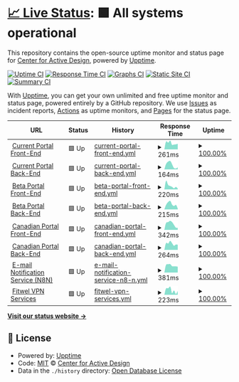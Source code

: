 # [📈 Live Status](https://statuspage.fitwel.org): <!--live status--> **🟩 All systems operational**

This repository contains the open-source uptime monitor and status page for [Center for Active Design](https://app.fitwel.org), powered by [Upptime](https://github.com/upptime/upptime).

[![Uptime CI](https://github.com/c4ad/upptime-tool/workflows/Uptime%20CI/badge.svg)](https://github.com/c4ad/upptime-tool/actions?query=workflow%3A%22Uptime+CI%22)
[![Response Time CI](https://github.com/c4ad/upptime-tool/workflows/Response%20Time%20CI/badge.svg)](https://github.com/c4ad/upptime-tool/actions?query=workflow%3A%22Response+Time+CI%22)
[![Graphs CI](https://github.com/c4ad/upptime-tool/workflows/Graphs%20CI/badge.svg)](https://github.com/c4ad/upptime-tool/actions?query=workflow%3A%22Graphs+CI%22)
[![Static Site CI](https://github.com/c4ad/upptime-tool/workflows/Static%20Site%20CI/badge.svg)](https://github.com/c4ad/upptime-tool/actions?query=workflow%3A%22Static+Site+CI%22)
[![Summary CI](https://github.com/c4ad/upptime-tool/workflows/Summary%20CI/badge.svg)](https://github.com/c4ad/upptime-tool/actions?query=workflow%3A%22Summary+CI%22)

With [Upptime](https://upptime.js.org), you can get your own unlimited and free uptime monitor and status page, powered entirely by a GitHub repository. We use [Issues](https://github.com/c4ad/upptime-tool/issues) as incident reports, [Actions](https://github.com/c4ad/upptime-tool/actions) as uptime monitors, and [Pages](https://statuspage.fitwel.org) for the status page.

<!--start: status pages-->
<!-- This summary is generated by Upptime (https://github.com/upptime/upptime) -->
<!-- Do not edit this manually, your changes will be overwritten -->
<!-- prettier-ignore -->
| URL | Status | History | Response Time | Uptime |
| --- | ------ | ------- | ------------- | ------ |
| <img alt="" src="https://icons.duckduckgo.com/ip3/app.fitwel.org.ico" height="13"> [Current Portal Front-End](https://app.fitwel.org) | 🟩 Up | [current-portal-front-end.yml](https://github.com/c4ad/uptime-tool/commits/HEAD/history/current-portal-front-end.yml) | <details><summary><img alt="Response time graph" src="./graphs/current-portal-front-end/response-time-week.png" height="20"> 261ms</summary><br><a href="https://statuspage.fitwel.org/history/current-portal-front-end"><img alt="Response time 272" src="https://img.shields.io/endpoint?url=https%3A%2F%2Fraw.githubusercontent.com%2Fc4ad%2Fuptime-tool%2FHEAD%2Fapi%2Fcurrent-portal-front-end%2Fresponse-time.json"></a><br><a href="https://statuspage.fitwel.org/history/current-portal-front-end"><img alt="24-hour response time 250" src="https://img.shields.io/endpoint?url=https%3A%2F%2Fraw.githubusercontent.com%2Fc4ad%2Fuptime-tool%2FHEAD%2Fapi%2Fcurrent-portal-front-end%2Fresponse-time-day.json"></a><br><a href="https://statuspage.fitwel.org/history/current-portal-front-end"><img alt="7-day response time 261" src="https://img.shields.io/endpoint?url=https%3A%2F%2Fraw.githubusercontent.com%2Fc4ad%2Fuptime-tool%2FHEAD%2Fapi%2Fcurrent-portal-front-end%2Fresponse-time-week.json"></a><br><a href="https://statuspage.fitwel.org/history/current-portal-front-end"><img alt="30-day response time 270" src="https://img.shields.io/endpoint?url=https%3A%2F%2Fraw.githubusercontent.com%2Fc4ad%2Fuptime-tool%2FHEAD%2Fapi%2Fcurrent-portal-front-end%2Fresponse-time-month.json"></a><br><a href="https://statuspage.fitwel.org/history/current-portal-front-end"><img alt="1-year response time 272" src="https://img.shields.io/endpoint?url=https%3A%2F%2Fraw.githubusercontent.com%2Fc4ad%2Fuptime-tool%2FHEAD%2Fapi%2Fcurrent-portal-front-end%2Fresponse-time-year.json"></a></details> | <details><summary><a href="https://statuspage.fitwel.org/history/current-portal-front-end">100.00%</a></summary><a href="https://statuspage.fitwel.org/history/current-portal-front-end"><img alt="All-time uptime 100.00%" src="https://img.shields.io/endpoint?url=https%3A%2F%2Fraw.githubusercontent.com%2Fc4ad%2Fuptime-tool%2FHEAD%2Fapi%2Fcurrent-portal-front-end%2Fuptime.json"></a><br><a href="https://statuspage.fitwel.org/history/current-portal-front-end"><img alt="24-hour uptime 100.00%" src="https://img.shields.io/endpoint?url=https%3A%2F%2Fraw.githubusercontent.com%2Fc4ad%2Fuptime-tool%2FHEAD%2Fapi%2Fcurrent-portal-front-end%2Fuptime-day.json"></a><br><a href="https://statuspage.fitwel.org/history/current-portal-front-end"><img alt="7-day uptime 100.00%" src="https://img.shields.io/endpoint?url=https%3A%2F%2Fraw.githubusercontent.com%2Fc4ad%2Fuptime-tool%2FHEAD%2Fapi%2Fcurrent-portal-front-end%2Fuptime-week.json"></a><br><a href="https://statuspage.fitwel.org/history/current-portal-front-end"><img alt="30-day uptime 100.00%" src="https://img.shields.io/endpoint?url=https%3A%2F%2Fraw.githubusercontent.com%2Fc4ad%2Fuptime-tool%2FHEAD%2Fapi%2Fcurrent-portal-front-end%2Fuptime-month.json"></a><br><a href="https://statuspage.fitwel.org/history/current-portal-front-end"><img alt="1-year uptime 100.00%" src="https://img.shields.io/endpoint?url=https%3A%2F%2Fraw.githubusercontent.com%2Fc4ad%2Fuptime-tool%2FHEAD%2Fapi%2Fcurrent-portal-front-end%2Fuptime-year.json"></a></details>
| <img alt="" src="https://icons.duckduckgo.com/ip3/api.fitwel.org.ico" height="13"> [Current Portal Back-End](https://api.fitwel.org/health) | 🟩 Up | [current-portal-back-end.yml](https://github.com/c4ad/uptime-tool/commits/HEAD/history/current-portal-back-end.yml) | <details><summary><img alt="Response time graph" src="./graphs/current-portal-back-end/response-time-week.png" height="20"> 164ms</summary><br><a href="https://statuspage.fitwel.org/history/current-portal-back-end"><img alt="Response time 221" src="https://img.shields.io/endpoint?url=https%3A%2F%2Fraw.githubusercontent.com%2Fc4ad%2Fuptime-tool%2FHEAD%2Fapi%2Fcurrent-portal-back-end%2Fresponse-time.json"></a><br><a href="https://statuspage.fitwel.org/history/current-portal-back-end"><img alt="24-hour response time 161" src="https://img.shields.io/endpoint?url=https%3A%2F%2Fraw.githubusercontent.com%2Fc4ad%2Fuptime-tool%2FHEAD%2Fapi%2Fcurrent-portal-back-end%2Fresponse-time-day.json"></a><br><a href="https://statuspage.fitwel.org/history/current-portal-back-end"><img alt="7-day response time 164" src="https://img.shields.io/endpoint?url=https%3A%2F%2Fraw.githubusercontent.com%2Fc4ad%2Fuptime-tool%2FHEAD%2Fapi%2Fcurrent-portal-back-end%2Fresponse-time-week.json"></a><br><a href="https://statuspage.fitwel.org/history/current-portal-back-end"><img alt="30-day response time 212" src="https://img.shields.io/endpoint?url=https%3A%2F%2Fraw.githubusercontent.com%2Fc4ad%2Fuptime-tool%2FHEAD%2Fapi%2Fcurrent-portal-back-end%2Fresponse-time-month.json"></a><br><a href="https://statuspage.fitwel.org/history/current-portal-back-end"><img alt="1-year response time 221" src="https://img.shields.io/endpoint?url=https%3A%2F%2Fraw.githubusercontent.com%2Fc4ad%2Fuptime-tool%2FHEAD%2Fapi%2Fcurrent-portal-back-end%2Fresponse-time-year.json"></a></details> | <details><summary><a href="https://statuspage.fitwel.org/history/current-portal-back-end">100.00%</a></summary><a href="https://statuspage.fitwel.org/history/current-portal-back-end"><img alt="All-time uptime 100.00%" src="https://img.shields.io/endpoint?url=https%3A%2F%2Fraw.githubusercontent.com%2Fc4ad%2Fuptime-tool%2FHEAD%2Fapi%2Fcurrent-portal-back-end%2Fuptime.json"></a><br><a href="https://statuspage.fitwel.org/history/current-portal-back-end"><img alt="24-hour uptime 100.00%" src="https://img.shields.io/endpoint?url=https%3A%2F%2Fraw.githubusercontent.com%2Fc4ad%2Fuptime-tool%2FHEAD%2Fapi%2Fcurrent-portal-back-end%2Fuptime-day.json"></a><br><a href="https://statuspage.fitwel.org/history/current-portal-back-end"><img alt="7-day uptime 100.00%" src="https://img.shields.io/endpoint?url=https%3A%2F%2Fraw.githubusercontent.com%2Fc4ad%2Fuptime-tool%2FHEAD%2Fapi%2Fcurrent-portal-back-end%2Fuptime-week.json"></a><br><a href="https://statuspage.fitwel.org/history/current-portal-back-end"><img alt="30-day uptime 100.00%" src="https://img.shields.io/endpoint?url=https%3A%2F%2Fraw.githubusercontent.com%2Fc4ad%2Fuptime-tool%2FHEAD%2Fapi%2Fcurrent-portal-back-end%2Fuptime-month.json"></a><br><a href="https://statuspage.fitwel.org/history/current-portal-back-end"><img alt="1-year uptime 100.00%" src="https://img.shields.io/endpoint?url=https%3A%2F%2Fraw.githubusercontent.com%2Fc4ad%2Fuptime-tool%2FHEAD%2Fapi%2Fcurrent-portal-back-end%2Fuptime-year.json"></a></details>
| <img alt="" src="https://icons.duckduckgo.com/ip3/beta.fitwel.org.ico" height="13"> [Beta Portal Front-End](https://beta.fitwel.org) | 🟩 Up | [beta-portal-front-end.yml](https://github.com/c4ad/uptime-tool/commits/HEAD/history/beta-portal-front-end.yml) | <details><summary><img alt="Response time graph" src="./graphs/beta-portal-front-end/response-time-week.png" height="20"> 220ms</summary><br><a href="https://statuspage.fitwel.org/history/beta-portal-front-end"><img alt="Response time 290" src="https://img.shields.io/endpoint?url=https%3A%2F%2Fraw.githubusercontent.com%2Fc4ad%2Fuptime-tool%2FHEAD%2Fapi%2Fbeta-portal-front-end%2Fresponse-time.json"></a><br><a href="https://statuspage.fitwel.org/history/beta-portal-front-end"><img alt="24-hour response time 112" src="https://img.shields.io/endpoint?url=https%3A%2F%2Fraw.githubusercontent.com%2Fc4ad%2Fuptime-tool%2FHEAD%2Fapi%2Fbeta-portal-front-end%2Fresponse-time-day.json"></a><br><a href="https://statuspage.fitwel.org/history/beta-portal-front-end"><img alt="7-day response time 220" src="https://img.shields.io/endpoint?url=https%3A%2F%2Fraw.githubusercontent.com%2Fc4ad%2Fuptime-tool%2FHEAD%2Fapi%2Fbeta-portal-front-end%2Fresponse-time-week.json"></a><br><a href="https://statuspage.fitwel.org/history/beta-portal-front-end"><img alt="30-day response time 298" src="https://img.shields.io/endpoint?url=https%3A%2F%2Fraw.githubusercontent.com%2Fc4ad%2Fuptime-tool%2FHEAD%2Fapi%2Fbeta-portal-front-end%2Fresponse-time-month.json"></a><br><a href="https://statuspage.fitwel.org/history/beta-portal-front-end"><img alt="1-year response time 290" src="https://img.shields.io/endpoint?url=https%3A%2F%2Fraw.githubusercontent.com%2Fc4ad%2Fuptime-tool%2FHEAD%2Fapi%2Fbeta-portal-front-end%2Fresponse-time-year.json"></a></details> | <details><summary><a href="https://statuspage.fitwel.org/history/beta-portal-front-end">100.00%</a></summary><a href="https://statuspage.fitwel.org/history/beta-portal-front-end"><img alt="All-time uptime 100.00%" src="https://img.shields.io/endpoint?url=https%3A%2F%2Fraw.githubusercontent.com%2Fc4ad%2Fuptime-tool%2FHEAD%2Fapi%2Fbeta-portal-front-end%2Fuptime.json"></a><br><a href="https://statuspage.fitwel.org/history/beta-portal-front-end"><img alt="24-hour uptime 100.00%" src="https://img.shields.io/endpoint?url=https%3A%2F%2Fraw.githubusercontent.com%2Fc4ad%2Fuptime-tool%2FHEAD%2Fapi%2Fbeta-portal-front-end%2Fuptime-day.json"></a><br><a href="https://statuspage.fitwel.org/history/beta-portal-front-end"><img alt="7-day uptime 100.00%" src="https://img.shields.io/endpoint?url=https%3A%2F%2Fraw.githubusercontent.com%2Fc4ad%2Fuptime-tool%2FHEAD%2Fapi%2Fbeta-portal-front-end%2Fuptime-week.json"></a><br><a href="https://statuspage.fitwel.org/history/beta-portal-front-end"><img alt="30-day uptime 100.00%" src="https://img.shields.io/endpoint?url=https%3A%2F%2Fraw.githubusercontent.com%2Fc4ad%2Fuptime-tool%2FHEAD%2Fapi%2Fbeta-portal-front-end%2Fuptime-month.json"></a><br><a href="https://statuspage.fitwel.org/history/beta-portal-front-end"><img alt="1-year uptime 100.00%" src="https://img.shields.io/endpoint?url=https%3A%2F%2Fraw.githubusercontent.com%2Fc4ad%2Fuptime-tool%2FHEAD%2Fapi%2Fbeta-portal-front-end%2Fuptime-year.json"></a></details>
| <img alt="" src="https://icons.duckduckgo.com/ip3/api-beta.fitwel.org.ico" height="13"> [Beta Portal Back-End](https://api-beta.fitwel.org/health) | 🟩 Up | [beta-portal-back-end.yml](https://github.com/c4ad/uptime-tool/commits/HEAD/history/beta-portal-back-end.yml) | <details><summary><img alt="Response time graph" src="./graphs/beta-portal-back-end/response-time-week.png" height="20"> 215ms</summary><br><a href="https://statuspage.fitwel.org/history/beta-portal-back-end"><img alt="Response time 197" src="https://img.shields.io/endpoint?url=https%3A%2F%2Fraw.githubusercontent.com%2Fc4ad%2Fuptime-tool%2FHEAD%2Fapi%2Fbeta-portal-back-end%2Fresponse-time.json"></a><br><a href="https://statuspage.fitwel.org/history/beta-portal-back-end"><img alt="24-hour response time 213" src="https://img.shields.io/endpoint?url=https%3A%2F%2Fraw.githubusercontent.com%2Fc4ad%2Fuptime-tool%2FHEAD%2Fapi%2Fbeta-portal-back-end%2Fresponse-time-day.json"></a><br><a href="https://statuspage.fitwel.org/history/beta-portal-back-end"><img alt="7-day response time 215" src="https://img.shields.io/endpoint?url=https%3A%2F%2Fraw.githubusercontent.com%2Fc4ad%2Fuptime-tool%2FHEAD%2Fapi%2Fbeta-portal-back-end%2Fresponse-time-week.json"></a><br><a href="https://statuspage.fitwel.org/history/beta-portal-back-end"><img alt="30-day response time 213" src="https://img.shields.io/endpoint?url=https%3A%2F%2Fraw.githubusercontent.com%2Fc4ad%2Fuptime-tool%2FHEAD%2Fapi%2Fbeta-portal-back-end%2Fresponse-time-month.json"></a><br><a href="https://statuspage.fitwel.org/history/beta-portal-back-end"><img alt="1-year response time 197" src="https://img.shields.io/endpoint?url=https%3A%2F%2Fraw.githubusercontent.com%2Fc4ad%2Fuptime-tool%2FHEAD%2Fapi%2Fbeta-portal-back-end%2Fresponse-time-year.json"></a></details> | <details><summary><a href="https://statuspage.fitwel.org/history/beta-portal-back-end">100.00%</a></summary><a href="https://statuspage.fitwel.org/history/beta-portal-back-end"><img alt="All-time uptime 100.00%" src="https://img.shields.io/endpoint?url=https%3A%2F%2Fraw.githubusercontent.com%2Fc4ad%2Fuptime-tool%2FHEAD%2Fapi%2Fbeta-portal-back-end%2Fuptime.json"></a><br><a href="https://statuspage.fitwel.org/history/beta-portal-back-end"><img alt="24-hour uptime 100.00%" src="https://img.shields.io/endpoint?url=https%3A%2F%2Fraw.githubusercontent.com%2Fc4ad%2Fuptime-tool%2FHEAD%2Fapi%2Fbeta-portal-back-end%2Fuptime-day.json"></a><br><a href="https://statuspage.fitwel.org/history/beta-portal-back-end"><img alt="7-day uptime 100.00%" src="https://img.shields.io/endpoint?url=https%3A%2F%2Fraw.githubusercontent.com%2Fc4ad%2Fuptime-tool%2FHEAD%2Fapi%2Fbeta-portal-back-end%2Fuptime-week.json"></a><br><a href="https://statuspage.fitwel.org/history/beta-portal-back-end"><img alt="30-day uptime 100.00%" src="https://img.shields.io/endpoint?url=https%3A%2F%2Fraw.githubusercontent.com%2Fc4ad%2Fuptime-tool%2FHEAD%2Fapi%2Fbeta-portal-back-end%2Fuptime-month.json"></a><br><a href="https://statuspage.fitwel.org/history/beta-portal-back-end"><img alt="1-year uptime 100.00%" src="https://img.shields.io/endpoint?url=https%3A%2F%2Fraw.githubusercontent.com%2Fc4ad%2Fuptime-tool%2FHEAD%2Fapi%2Fbeta-portal-back-end%2Fuptime-year.json"></a></details>
| <img alt="" src="https://icons.duckduckgo.com/ip3/app.ca.fitwel.org.ico" height="13"> [Canadian Portal Front-End](https://app.ca.fitwel.org) | 🟩 Up | [canadian-portal-front-end.yml](https://github.com/c4ad/uptime-tool/commits/HEAD/history/canadian-portal-front-end.yml) | <details><summary><img alt="Response time graph" src="./graphs/canadian-portal-front-end/response-time-week.png" height="20"> 342ms</summary><br><a href="https://statuspage.fitwel.org/history/canadian-portal-front-end"><img alt="Response time 369" src="https://img.shields.io/endpoint?url=https%3A%2F%2Fraw.githubusercontent.com%2Fc4ad%2Fuptime-tool%2FHEAD%2Fapi%2Fcanadian-portal-front-end%2Fresponse-time.json"></a><br><a href="https://statuspage.fitwel.org/history/canadian-portal-front-end"><img alt="24-hour response time 163" src="https://img.shields.io/endpoint?url=https%3A%2F%2Fraw.githubusercontent.com%2Fc4ad%2Fuptime-tool%2FHEAD%2Fapi%2Fcanadian-portal-front-end%2Fresponse-time-day.json"></a><br><a href="https://statuspage.fitwel.org/history/canadian-portal-front-end"><img alt="7-day response time 342" src="https://img.shields.io/endpoint?url=https%3A%2F%2Fraw.githubusercontent.com%2Fc4ad%2Fuptime-tool%2FHEAD%2Fapi%2Fcanadian-portal-front-end%2Fresponse-time-week.json"></a><br><a href="https://statuspage.fitwel.org/history/canadian-portal-front-end"><img alt="30-day response time 373" src="https://img.shields.io/endpoint?url=https%3A%2F%2Fraw.githubusercontent.com%2Fc4ad%2Fuptime-tool%2FHEAD%2Fapi%2Fcanadian-portal-front-end%2Fresponse-time-month.json"></a><br><a href="https://statuspage.fitwel.org/history/canadian-portal-front-end"><img alt="1-year response time 369" src="https://img.shields.io/endpoint?url=https%3A%2F%2Fraw.githubusercontent.com%2Fc4ad%2Fuptime-tool%2FHEAD%2Fapi%2Fcanadian-portal-front-end%2Fresponse-time-year.json"></a></details> | <details><summary><a href="https://statuspage.fitwel.org/history/canadian-portal-front-end">100.00%</a></summary><a href="https://statuspage.fitwel.org/history/canadian-portal-front-end"><img alt="All-time uptime 100.00%" src="https://img.shields.io/endpoint?url=https%3A%2F%2Fraw.githubusercontent.com%2Fc4ad%2Fuptime-tool%2FHEAD%2Fapi%2Fcanadian-portal-front-end%2Fuptime.json"></a><br><a href="https://statuspage.fitwel.org/history/canadian-portal-front-end"><img alt="24-hour uptime 100.00%" src="https://img.shields.io/endpoint?url=https%3A%2F%2Fraw.githubusercontent.com%2Fc4ad%2Fuptime-tool%2FHEAD%2Fapi%2Fcanadian-portal-front-end%2Fuptime-day.json"></a><br><a href="https://statuspage.fitwel.org/history/canadian-portal-front-end"><img alt="7-day uptime 100.00%" src="https://img.shields.io/endpoint?url=https%3A%2F%2Fraw.githubusercontent.com%2Fc4ad%2Fuptime-tool%2FHEAD%2Fapi%2Fcanadian-portal-front-end%2Fuptime-week.json"></a><br><a href="https://statuspage.fitwel.org/history/canadian-portal-front-end"><img alt="30-day uptime 100.00%" src="https://img.shields.io/endpoint?url=https%3A%2F%2Fraw.githubusercontent.com%2Fc4ad%2Fuptime-tool%2FHEAD%2Fapi%2Fcanadian-portal-front-end%2Fuptime-month.json"></a><br><a href="https://statuspage.fitwel.org/history/canadian-portal-front-end"><img alt="1-year uptime 100.00%" src="https://img.shields.io/endpoint?url=https%3A%2F%2Fraw.githubusercontent.com%2Fc4ad%2Fuptime-tool%2FHEAD%2Fapi%2Fcanadian-portal-front-end%2Fuptime-year.json"></a></details>
| <img alt="" src="https://icons.duckduckgo.com/ip3/api.ca.fitwel.org.ico" height="13"> [Canadian Portal Back-End](https://api.ca.fitwel.org/health) | 🟩 Up | [canadian-portal-back-end.yml](https://github.com/c4ad/uptime-tool/commits/HEAD/history/canadian-portal-back-end.yml) | <details><summary><img alt="Response time graph" src="./graphs/canadian-portal-back-end/response-time-week.png" height="20"> 264ms</summary><br><a href="https://statuspage.fitwel.org/history/canadian-portal-back-end"><img alt="Response time 236" src="https://img.shields.io/endpoint?url=https%3A%2F%2Fraw.githubusercontent.com%2Fc4ad%2Fuptime-tool%2FHEAD%2Fapi%2Fcanadian-portal-back-end%2Fresponse-time.json"></a><br><a href="https://statuspage.fitwel.org/history/canadian-portal-back-end"><img alt="24-hour response time 228" src="https://img.shields.io/endpoint?url=https%3A%2F%2Fraw.githubusercontent.com%2Fc4ad%2Fuptime-tool%2FHEAD%2Fapi%2Fcanadian-portal-back-end%2Fresponse-time-day.json"></a><br><a href="https://statuspage.fitwel.org/history/canadian-portal-back-end"><img alt="7-day response time 264" src="https://img.shields.io/endpoint?url=https%3A%2F%2Fraw.githubusercontent.com%2Fc4ad%2Fuptime-tool%2FHEAD%2Fapi%2Fcanadian-portal-back-end%2Fresponse-time-week.json"></a><br><a href="https://statuspage.fitwel.org/history/canadian-portal-back-end"><img alt="30-day response time 236" src="https://img.shields.io/endpoint?url=https%3A%2F%2Fraw.githubusercontent.com%2Fc4ad%2Fuptime-tool%2FHEAD%2Fapi%2Fcanadian-portal-back-end%2Fresponse-time-month.json"></a><br><a href="https://statuspage.fitwel.org/history/canadian-portal-back-end"><img alt="1-year response time 236" src="https://img.shields.io/endpoint?url=https%3A%2F%2Fraw.githubusercontent.com%2Fc4ad%2Fuptime-tool%2FHEAD%2Fapi%2Fcanadian-portal-back-end%2Fresponse-time-year.json"></a></details> | <details><summary><a href="https://statuspage.fitwel.org/history/canadian-portal-back-end">100.00%</a></summary><a href="https://statuspage.fitwel.org/history/canadian-portal-back-end"><img alt="All-time uptime 100.00%" src="https://img.shields.io/endpoint?url=https%3A%2F%2Fraw.githubusercontent.com%2Fc4ad%2Fuptime-tool%2FHEAD%2Fapi%2Fcanadian-portal-back-end%2Fuptime.json"></a><br><a href="https://statuspage.fitwel.org/history/canadian-portal-back-end"><img alt="24-hour uptime 100.00%" src="https://img.shields.io/endpoint?url=https%3A%2F%2Fraw.githubusercontent.com%2Fc4ad%2Fuptime-tool%2FHEAD%2Fapi%2Fcanadian-portal-back-end%2Fuptime-day.json"></a><br><a href="https://statuspage.fitwel.org/history/canadian-portal-back-end"><img alt="7-day uptime 100.00%" src="https://img.shields.io/endpoint?url=https%3A%2F%2Fraw.githubusercontent.com%2Fc4ad%2Fuptime-tool%2FHEAD%2Fapi%2Fcanadian-portal-back-end%2Fuptime-week.json"></a><br><a href="https://statuspage.fitwel.org/history/canadian-portal-back-end"><img alt="30-day uptime 100.00%" src="https://img.shields.io/endpoint?url=https%3A%2F%2Fraw.githubusercontent.com%2Fc4ad%2Fuptime-tool%2FHEAD%2Fapi%2Fcanadian-portal-back-end%2Fuptime-month.json"></a><br><a href="https://statuspage.fitwel.org/history/canadian-portal-back-end"><img alt="1-year uptime 100.00%" src="https://img.shields.io/endpoint?url=https%3A%2F%2Fraw.githubusercontent.com%2Fc4ad%2Fuptime-tool%2FHEAD%2Fapi%2Fcanadian-portal-back-end%2Fuptime-year.json"></a></details>
| <img alt="" src="https://icons.duckduckgo.com/ip3/adai.app.n8n.cloud.ico" height="13"> [E-mail Notification Service (N8N)](https://adai.app.n8n.cloud) | 🟩 Up | [e-mail-notification-service-n8-n.yml](https://github.com/c4ad/uptime-tool/commits/HEAD/history/e-mail-notification-service-n8-n.yml) | <details><summary><img alt="Response time graph" src="./graphs/e-mail-notification-service-n8-n/response-time-week.png" height="20"> 381ms</summary><br><a href="https://statuspage.fitwel.org/history/e-mail-notification-service-n8-n"><img alt="Response time 2774" src="https://img.shields.io/endpoint?url=https%3A%2F%2Fraw.githubusercontent.com%2Fc4ad%2Fuptime-tool%2FHEAD%2Fapi%2Fe-mail-notification-service-n8-n%2Fresponse-time.json"></a><br><a href="https://statuspage.fitwel.org/history/e-mail-notification-service-n8-n"><img alt="24-hour response time 365" src="https://img.shields.io/endpoint?url=https%3A%2F%2Fraw.githubusercontent.com%2Fc4ad%2Fuptime-tool%2FHEAD%2Fapi%2Fe-mail-notification-service-n8-n%2Fresponse-time-day.json"></a><br><a href="https://statuspage.fitwel.org/history/e-mail-notification-service-n8-n"><img alt="7-day response time 381" src="https://img.shields.io/endpoint?url=https%3A%2F%2Fraw.githubusercontent.com%2Fc4ad%2Fuptime-tool%2FHEAD%2Fapi%2Fe-mail-notification-service-n8-n%2Fresponse-time-week.json"></a><br><a href="https://statuspage.fitwel.org/history/e-mail-notification-service-n8-n"><img alt="30-day response time 3303" src="https://img.shields.io/endpoint?url=https%3A%2F%2Fraw.githubusercontent.com%2Fc4ad%2Fuptime-tool%2FHEAD%2Fapi%2Fe-mail-notification-service-n8-n%2Fresponse-time-month.json"></a><br><a href="https://statuspage.fitwel.org/history/e-mail-notification-service-n8-n"><img alt="1-year response time 2774" src="https://img.shields.io/endpoint?url=https%3A%2F%2Fraw.githubusercontent.com%2Fc4ad%2Fuptime-tool%2FHEAD%2Fapi%2Fe-mail-notification-service-n8-n%2Fresponse-time-year.json"></a></details> | <details><summary><a href="https://statuspage.fitwel.org/history/e-mail-notification-service-n8-n">100.00%</a></summary><a href="https://statuspage.fitwel.org/history/e-mail-notification-service-n8-n"><img alt="All-time uptime 99.90%" src="https://img.shields.io/endpoint?url=https%3A%2F%2Fraw.githubusercontent.com%2Fc4ad%2Fuptime-tool%2FHEAD%2Fapi%2Fe-mail-notification-service-n8-n%2Fuptime.json"></a><br><a href="https://statuspage.fitwel.org/history/e-mail-notification-service-n8-n"><img alt="24-hour uptime 100.00%" src="https://img.shields.io/endpoint?url=https%3A%2F%2Fraw.githubusercontent.com%2Fc4ad%2Fuptime-tool%2FHEAD%2Fapi%2Fe-mail-notification-service-n8-n%2Fuptime-day.json"></a><br><a href="https://statuspage.fitwel.org/history/e-mail-notification-service-n8-n"><img alt="7-day uptime 100.00%" src="https://img.shields.io/endpoint?url=https%3A%2F%2Fraw.githubusercontent.com%2Fc4ad%2Fuptime-tool%2FHEAD%2Fapi%2Fe-mail-notification-service-n8-n%2Fuptime-week.json"></a><br><a href="https://statuspage.fitwel.org/history/e-mail-notification-service-n8-n"><img alt="30-day uptime 99.85%" src="https://img.shields.io/endpoint?url=https%3A%2F%2Fraw.githubusercontent.com%2Fc4ad%2Fuptime-tool%2FHEAD%2Fapi%2Fe-mail-notification-service-n8-n%2Fuptime-month.json"></a><br><a href="https://statuspage.fitwel.org/history/e-mail-notification-service-n8-n"><img alt="1-year uptime 99.90%" src="https://img.shields.io/endpoint?url=https%3A%2F%2Fraw.githubusercontent.com%2Fc4ad%2Fuptime-tool%2FHEAD%2Fapi%2Fe-mail-notification-service-n8-n%2Fuptime-year.json"></a></details>
| <img alt="" src="https://icons.duckduckgo.com/ip3/vpn.fitwel.fitwel.org.ico" height="13"> [Fitwel VPN Services](https://vpn.fitwel.fitwel.org) | 🟩 Up | [fitwel-vpn-services.yml](https://github.com/c4ad/uptime-tool/commits/HEAD/history/fitwel-vpn-services.yml) | <details><summary><img alt="Response time graph" src="./graphs/fitwel-vpn-services/response-time-week.png" height="20"> 223ms</summary><br><a href="https://statuspage.fitwel.org/history/fitwel-vpn-services"><img alt="Response time 270" src="https://img.shields.io/endpoint?url=https%3A%2F%2Fraw.githubusercontent.com%2Fc4ad%2Fuptime-tool%2FHEAD%2Fapi%2Ffitwel-vpn-services%2Fresponse-time.json"></a><br><a href="https://statuspage.fitwel.org/history/fitwel-vpn-services"><img alt="24-hour response time 197" src="https://img.shields.io/endpoint?url=https%3A%2F%2Fraw.githubusercontent.com%2Fc4ad%2Fuptime-tool%2FHEAD%2Fapi%2Ffitwel-vpn-services%2Fresponse-time-day.json"></a><br><a href="https://statuspage.fitwel.org/history/fitwel-vpn-services"><img alt="7-day response time 223" src="https://img.shields.io/endpoint?url=https%3A%2F%2Fraw.githubusercontent.com%2Fc4ad%2Fuptime-tool%2FHEAD%2Fapi%2Ffitwel-vpn-services%2Fresponse-time-week.json"></a><br><a href="https://statuspage.fitwel.org/history/fitwel-vpn-services"><img alt="30-day response time 267" src="https://img.shields.io/endpoint?url=https%3A%2F%2Fraw.githubusercontent.com%2Fc4ad%2Fuptime-tool%2FHEAD%2Fapi%2Ffitwel-vpn-services%2Fresponse-time-month.json"></a><br><a href="https://statuspage.fitwel.org/history/fitwel-vpn-services"><img alt="1-year response time 270" src="https://img.shields.io/endpoint?url=https%3A%2F%2Fraw.githubusercontent.com%2Fc4ad%2Fuptime-tool%2FHEAD%2Fapi%2Ffitwel-vpn-services%2Fresponse-time-year.json"></a></details> | <details><summary><a href="https://statuspage.fitwel.org/history/fitwel-vpn-services">100.00%</a></summary><a href="https://statuspage.fitwel.org/history/fitwel-vpn-services"><img alt="All-time uptime 100.00%" src="https://img.shields.io/endpoint?url=https%3A%2F%2Fraw.githubusercontent.com%2Fc4ad%2Fuptime-tool%2FHEAD%2Fapi%2Ffitwel-vpn-services%2Fuptime.json"></a><br><a href="https://statuspage.fitwel.org/history/fitwel-vpn-services"><img alt="24-hour uptime 100.00%" src="https://img.shields.io/endpoint?url=https%3A%2F%2Fraw.githubusercontent.com%2Fc4ad%2Fuptime-tool%2FHEAD%2Fapi%2Ffitwel-vpn-services%2Fuptime-day.json"></a><br><a href="https://statuspage.fitwel.org/history/fitwel-vpn-services"><img alt="7-day uptime 100.00%" src="https://img.shields.io/endpoint?url=https%3A%2F%2Fraw.githubusercontent.com%2Fc4ad%2Fuptime-tool%2FHEAD%2Fapi%2Ffitwel-vpn-services%2Fuptime-week.json"></a><br><a href="https://statuspage.fitwel.org/history/fitwel-vpn-services"><img alt="30-day uptime 100.00%" src="https://img.shields.io/endpoint?url=https%3A%2F%2Fraw.githubusercontent.com%2Fc4ad%2Fuptime-tool%2FHEAD%2Fapi%2Ffitwel-vpn-services%2Fuptime-month.json"></a><br><a href="https://statuspage.fitwel.org/history/fitwel-vpn-services"><img alt="1-year uptime 100.00%" src="https://img.shields.io/endpoint?url=https%3A%2F%2Fraw.githubusercontent.com%2Fc4ad%2Fuptime-tool%2FHEAD%2Fapi%2Ffitwel-vpn-services%2Fuptime-year.json"></a></details>

<!--end: status pages-->

[**Visit our status website →**](https://statuspage.fitwel.org)

## 📄 License

- Powered by: [Upptime](https://github.com/upptime/upptime)
- Code: [MIT](./LICENSE) © [Center for Active Design](https://app.fitwel.org)
- Data in the `./history` directory: [Open Database License](https://opendatacommons.org/licenses/odbl/1-0/)
